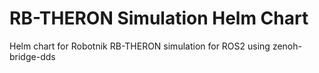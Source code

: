 # RB-THERON Simulation Helm Chart 

Helm chart for Robotnik RB-THERON simulation for ROS2 using zenoh-bridge-dds
